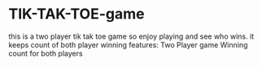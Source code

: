 # TIK-TAK-TOE-game
this is a two player tik tak toe game so enjoy playing and see who wins. it keeps count of both player winning
features:
Two Player game 
Winning count for both players
